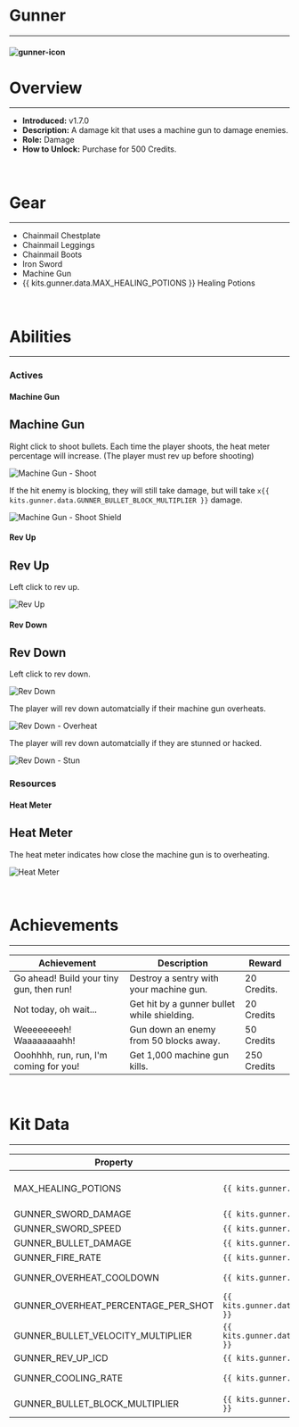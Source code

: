 # Gunner

***

#### ![gunner-icon](../assets/icons/gunner-icon.jpg)

# Overview
***
- **Introduced:** v1.7.0
- **Description:** A damage kit that uses a machine gun to damage enemies.
- **Role:** Damage
- **How to Unlock:** Purchase for 500 Credits.

<br />  

# Gear
***
- Chainmail Chestplate
- Chainmail Leggings
- Chainmail Boots
- Iron Sword
- Machine Gun
- {{ kits.gunner.data.MAX_HEALING_POTIONS }} Healing Potions

<br />  

# Abilities
***

### Actives
<!-- tabs:start -->
#### **Machine Gun**
## Machine Gun
Right click to shoot bullets. Each time the player shoots, the heat meter percentage will increase. (The player must rev up before shooting)

![Machine Gun - Shoot](../assets/kits/gunner/Gunner%20-%20Shoot.gif)

If the hit enemy is blocking, they will still take damage, but will take `x{{ kits.gunner.data.GUNNER_BULLET_BLOCK_MULTIPLIER }}` damage.

![Machine Gun - Shoot Shield](../assets/kits/gunner/Gunner%20-%20Shoot%20Shield.gif)

#### **Rev Up**
## Rev Up
Left click to rev up.

![Rev Up](../assets/kits/gunner/Gunner%20-%20Rev%20Up.gif)

#### **Rev Down**
## Rev Down
Left click to rev down.

![Rev Down](../assets/kits/gunner/Gunner%20-%20Rev%20Down.gif)

The player will rev down automatcially if their machine gun overheats.

![Rev Down - Overheat](../assets/kits/gunner/Gunner%20-%20Overheat.gif)

The player will rev down automatcially if they are stunned or hacked.

![Rev Down - Stun](../assets/kits/gunner/Gunner%20-%20Stun.gif)

<!-- tabs:end -->

### Resources
<!-- tabs:start -->
#### **Heat Meter**
## Heat Meter
The heat meter indicates how close the machine gun is to overheating.

![Heat Meter](../assets/kits/gunner/Heat_Meter.png)

<!-- tabs:end -->
<br />

# Achievements
***

| Achievement | Description | Reward |
| ----------- | ----------- | ------ |
| Go ahead! Build your tiny gun, then run! | Destroy a sentry with your machine gun. | 20 Credits. |
| Not today, oh wait... | Get hit by a gunner bullet while shielding. | 20 Credits |
| Weeeeeeeeh! Waaaaaaaahh! | Gun down an enemy from 50 blocks away. | 50 Credits |
| Ooohhhh, run, run, I'm coming for you! | Get 1,000 machine gun kills. | 250 Credits |

<br />  

# Kit Data
***

| Property | Value | Description |
|----------|-------|-------------|
| MAX_HEALING_POTIONS | `{{ kits.gunner.data.MAX_HEALING_POTIONS }}` | {{ kitDataSharedDescriptions.MAX_HEALING_POTIONS }} |
| GUNNER_SWORD_DAMAGE | `{{ kits.gunner.data.GUNNER_SWORD_DAMAGE }}` | The base damage of the sword. |
| GUNNER_SWORD_SPEED | `{{ kits.gunner.data.GUNNER_SWORD_SPEED }}` | The base speed of the sword. |
| GUNNER_BULLET_DAMAGE | `{{ kits.gunner.data.GUNNER_BULLET_DAMAGE }}` | The base damage of a bullet. |
| GUNNER_FIRE_RATE | `{{ kits.gunner.data.GUNNER_FIRE_RATE }}` | The fire rate, in ticks, of the machine gun. |
| GUNNER_OVERHEAT_COOLDOWN | `{{ kits.gunner.data.GUNNER_OVERHEAT_COOLDOWN }}` | The cooldown, in ticks, after the machine gun overheats. (Overheat cooling duration) |
| GUNNER_OVERHEAT_PERCENTAGE_PER_SHOT | `{{ kits.gunner.data.GUNNER_OVERHEAT_PERCENTAGE_PER_SHOT }}` | The heat percentage increase per bullet shot from the machine gun. |
| GUNNER_BULLET_VELOCITY_MULTIPLIER | `{{ kits.gunner.data.GUNNER_BULLET_VELOCITY_MULTIPLIER }}` | The multiplier that controls the initial speed of the bullet. |
| GUNNER_REV_UP_ICD | `{{ kits.gunner.data.GUNNER_REV_UP_ICD }}` | The cooldown, in ticks, to rev up and down. |
| GUNNER_COOLING_RATE | `{{ kits.gunner.data.GUNNER_COOLING_RATE }}` | The percentage per tick that the heat meter cools off by when revved down. |
| GUNNER_BULLET_BLOCK_MULTIPLIER | `{{ kits.gunner.data.GUNNER_BULLET_BLOCK_MULTIPLIER }}` | The damage multiplier of bullets when damaging enemies that are blocking. |